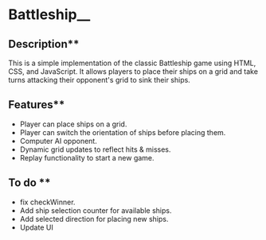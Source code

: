 # Battleship__   
## Description**   
This is a simple implementation of the classic Battleship game using HTML, CSS, and JavaScript. It allows players to place their ships on a grid and take turns attacking their opponent's grid to sink their ships.  

## Features**   
- Player can place ships on a grid.  
- Player can switch the orientation of ships before placing them. 
- Computer AI opponent.  
- Dynamic grid updates to reflect hits & misses. 
- Replay functionality to start a new game.  
## To do **
- fix checkWinner.
- Add ship selection counter for available ships.
- Add selected direction for placing new ships.
- Update UI
